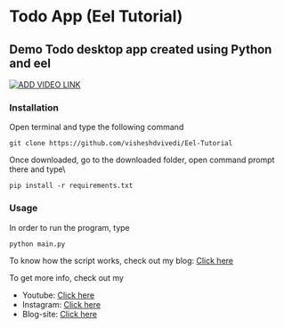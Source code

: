 # Todo App (Eel Tutorial)
## Demo Todo desktop app created using Python and eel
[![ADD VIDEO LINK](https://img.youtube.com/vi/Bh8pYfwFjA0/0.jpg)](https://www.youtube.com/watch?v=Bh8pYfwFjA0)
### Installation
Open terminal and type the following command
```
git clone https://github.com/visheshdvivedi/Eel-Tutorial
```
Once downloaded, go to the downloaded folder, open command prompt there and type\
```
pip install -r requirements.txt
```
### Usage
In order to run the program, type
```
python main.py
```

To know how the script works, check out my blog:
[Click here](https://itsallaboutpython.blogspot.com/2021/05/invalid-blog-link.html)

To get more info, check out my
 - Youtube: [Click here](https://www.youtube.com/channel/UCggZvARaczWC4wc4E6f330w?sub_confirmation=1)
 - Instagram: [Click here](http://instagram.com/itsallaboutpython)
 - Blog-site: [Click here](http://itsallaboutpython.blogspot.com/)
